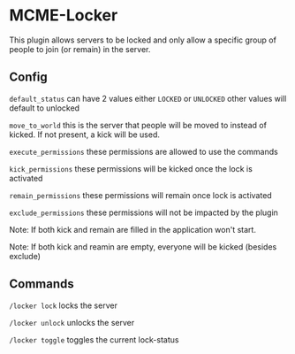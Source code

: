 # MCME-Locker
This plugin allows servers to be locked and only allow a specific group of people to join (or remain) in the server.
## Config
`default_status` can have 2 values either `LOCKED` or `UNLOCKED` other values will default to unlocked

`move_to_world` this is the server that people will be moved to instead of kicked. If not present, a kick will be used.

`execute_permissions` these permissions are allowed to use the commands

`kick_permissions` these permissions will be kicked once the lock is activated

`remain_permissions` these permissions will remain once lock is activated

`exclude_permissions` these permissions will not be impacted by the plugin

Note: If both kick and remain are filled in the application won't start.

Note: If both kick and reamin are empty, everyone will be kicked (besides exclude)


## Commands
`/locker lock` locks the server

`/locker unlock` unlocks the server

`/locker toggle` toggles the current lock-status